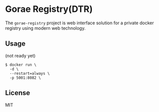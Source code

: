 # Gorae Registry(DTR)

The `gorae-registry` project is web interface solution for a private docker registry using modern web technology.

## Usage

(not ready yet)
```
$ docker run \
  -d \
  --restart=always \
  -p 5001:8082 \
```

## License
MIT
